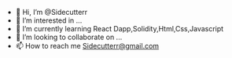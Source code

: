 - 👋 Hi, I’m @Sidecutterr
- 👀 I’m interested in ...
- 🌱 I’m currently learning React Dapp,Solidity,Html,Css,Javascript
- 💞️ I’m looking to collaborate on ...
- 📫 How to reach me Sidecutterr@gmail.com

<!---
Sidecutterr/Sidecutterr is a ✨ special ✨ repository because its `README.md` (this file) appears on your GitHub profile.
You can click the Preview link to take a look at your changes.
--->
